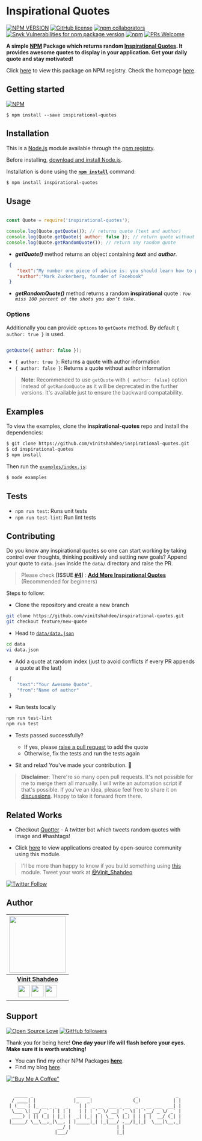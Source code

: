 # Inspirational Quotes

[![NPM VERSION](http://img.shields.io/npm/v/inspirational-quotes.svg?style=flat&logo=npm)](https://www.npmjs.org/package/inspirational-quotes) [![GitHub license](https://img.shields.io/github/license/vinitshahdeo/inspirational-quotes.svg?style=flat&logo=github)](https://github.com/vinitshahdeo/inspirational-quotes/blob/master/LICENSE) [![npm collaborators](https://img.shields.io/npm/collaborators/inspirational-quotes.svg?logo=npm)](https://www.npmjs.com/package/inspirational-quotes) [![Snyk Vulnerabilities for npm package version](https://img.shields.io/snyk/vulnerabilities/npm/inspirational-quotes.svg?color=9cf&logo=snyk)](https://www.npmjs.com/package/inspirational-quotes) [![npm](https://img.shields.io/npm/dy/inspirational-quotes.svg?logo=npm&color=yellow)](https://www.npmjs.com/package/inspirational-quotes) [![PRs Welcome](https://img.shields.io/badge/PRs-welcome-brightgreen.svg?style=flat&logo=github)](https://github.com/vinitshahdeo/inspirational-quotes/pulls)

**A simple [NPM](https://www.npmjs.com/package/inspirational-quotes) Package which returns random [Inspirational Quotes](https://vinitshahdeo.github.io/inspirational-quotes/). It provides awesome quotes to display in your application. Get your daily quote and stay motivated!**

Click [here](https://www.npmjs.com/package/inspirational-quotes) to view this package on NPM registry. Check the homepage [here](https://vinitshahdeo.github.io/inspirational-quotes/).

## Getting started

[![NPM](https://nodei.co/npm/inspirational-quotes.png?compact=true)](https://nodei.co/npm/inspirational-quotes/)

```
$ npm install --save inspirational-quotes
```

## Installation


This is a [Node.js](https://nodejs.org/en/) module available through the
[npm registry](https://www.npmjs.com/).

Before installing, [download and install Node.js](https://nodejs.org/en/download/).

Installation is done using the
**[`npm install`](https://docs.npmjs.com/getting-started/installing-npm-packages-locally)** command:

```bash
$ npm install inspirational-quotes
```

## Usage

```js

const Quote = require('inspirational-quotes');

console.log(Quote.getQuote()); // returns quote (text and author)
console.log(Quote.getQuote({ author: false }); // return quote without author
console.log(Quote.getRandomQuote()); // return any random quote

```

- ***getQuote()*** method returns an object containing ***text*** and ***author***.

```json
 {  
    "text":"My number one piece of advice is: you should learn how to program.",
    "author":"Mark Zuckerberg, founder of Facebook"
 }
 ```

- ***getRandomQuote()*** method returns a random **inspirational** quote : *`You miss 100 percent of the shots you don’t take.`*

### Options

Additionally you can provide `options` to `getQuote` method. By default `{ author: true }` is used. 

```js

getQuote({ author: false });

```

-  `{ author: true }`: Returns a quote with author information
-  `{ author: false }`: Returns a quote without author information

> **Note**: Recommended to use `getQuote` with `{ author: false}` option instead of `getRandomQuote` as it will be deprecated in the further versions. It's available just to ensure the backward compatability.

## Examples

To view the examples, clone the **inspirational-quotes** repo and install the dependencies:

```bash
$ git clone https://github.com/vinitshahdeo/inspirational-quotes.git
$ cd inspirational-quotes
$ npm install
```

Then run the [`examples/index.js`](./examples/index.js):

```bash
$ node examples
```

## Tests

- `npm run test`: Runs unit tests
- `npm run test-lint`: Run lint tests

## Contributing

Do you know any inspirational quotes so one can start working by taking control over thoughts, thinking positively and setting new goals?
Append your quote to `data.json` inside the `data/` directory and raise the PR.

> Please check **[ISSUE [#4](https://github.com/vinitshahdeo/inspirational-quotes/issues/4)]** : **[Add More Inspirational Quotes](https://github.com/vinitshahdeo/inspirational-quotes/issues/4)** (Recommended for beginners)

Steps to follow:

- Clone the repository and create a new branch

```bash
git clone https://github.com/vinitshahdeo/inspirational-quotes.git
git checkout feature/new-quote
```

- Head to [`data/data.json`](./data/data.json)

```bash
cd data
vi data.json
```

- Add a quote at random index (just to avoid conflicts if every PR appends a quote at the last)

```js
 {  
    "text":"Your Awesome Quote",
    "from":"Name of author"
 }
```

- Run tests locally

```bash
npm run test-lint
npm run test
```

- Tests passed successfully?
   - If yes, please [raise a pull request](https://github.com/vinitshahdeo/inspirational-quotes/pulls) to add the quote
   - Otherwise, fix the tests and run the tests again

- Sit and relax! You've made your contribution. :tada:

> **Disclaimer**: There're so many open pull requests. It's not possible for me to merge them all manually. I will write an automation script if that's possible. If you've an idea, please feel free to share it on [discussions](https://github.com/vinitshahdeo/inspirational-quotes/discussions/2021). Happy to take it forward from there.


## Related Works

- Checkout [Quotter](https://vinitshahdeo.github.io/Quotter/) - A twitter bot which tweets random quotes with image and #hashtags!

- Click [here](https://github.com/vinitshahdeo/inspirational-quotes/network/dependents?package_id=UGFja2FnZS0yMTk1NjcyNDQ%3D) to view applications created by open-source community using this module.

> I'll be more than happy to know if you build something using [this](https://www.npmjs.com/package/inspirational-quotes) module. Tweet your work at [@Vinit_Shahdeo](https://twitter.com/Vinit_Shahdeo)

[![Twitter Follow](https://img.shields.io/twitter/follow/Vinit_Shahdeo.svg?style=social)](https://twitter.com/Vinit_Shahdeo)

## Author 

|                                                                                         <a href="https://vinitshahdeo.dev"><img src="https://raw.githubusercontent.com/vinitshahdeo/vinitshahdeo/master/images/vinitshahdeo-dp.png" width="150px " height="150px" /></a>                                                                                         |
| :------------------------------------------------------------------------------------------------------------------------------------------------------------------------------------------------------------------------------------------------------------------------------------------------------------------------------------------: |
|                                                                                                                                        **[Vinit Shahdeo](https://github.com/vinitshahdeo)**                                                                                                                                        |
| <a href="https://twitter.com/Vinit_Shahdeo"><img src="https://raw.githubusercontent.com/vinitshahdeo/Water-Monitoring-System/master/assets/twitter.png" width="32px" height="32px"></a> <a href="https://www.facebook.com/vinit.shahdeo"><img src="https://raw.githubusercontent.com/vinitshahdeo/Water-Monitoring-System/master/assets/facebook.png" width="32px" height="32px"></a> <a href="https://www.linkedin.com/in/vinitshahdeo/"><img src="https://raw.githubusercontent.com/vinitshahdeo/Water-Monitoring-System/master/assets/linkedin.png" width="32px" height="32px"></a> |

## Support

[![Open Source Love](https://badges.frapsoft.com/os/v2/open-source.svg?v=103)](https://github.com/vinitshahdeo) [![GitHub followers](https://img.shields.io/github/followers/vinitshahdeo.svg?label=vinitshahdeo&logo=github)](https://github.com/vinitshahdeo/)

Thank you for being here! **One day your life will flash before your eyes. Make sure it is worth watching!** 

- You can find my other NPM Packages **[here](https://www.npmjs.com/~vinitshahdeo)**.
- Find my blog [here](https://vinitshahdeo.dev/).

[!["Buy Me A Coffee"](https://www.buymeacoffee.com/assets/img/custom_images/orange_img.png)](https://www.buymeacoffee.com/vinitshahdeo)


```

   _____ _                _____                 _              _ 
  / ____| |              |_   _|               (_)            | |
 | (___ | |_ __ _ _   _    | |  _ __  ___ _ __  _ _ __ ___  __| |
  \___ \| __/ _` | | | |   | | | '_ \/ __| '_ \| | '__/ _ \/ _` |
  ____) | || (_| | |_| |  _| |_| | | \__ \ |_) | | | |  __/ (_| |
 |_____/ \__\__,_|\__, | |_____|_| |_|___/ .__/|_|_|  \___|\__,_|
                   __/ |                 | |                     
                  |___/                  |_|                     

```
